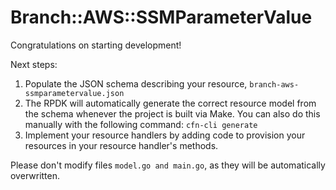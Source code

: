 # Branch::AWS::SSMParameterValue

Congratulations on starting development!

Next steps:

1. Populate the JSON schema describing your resource, `branch-aws-ssmparametervalue.json`
2. The RPDK will automatically generate the correct resource model from the
   schema whenever the project is built via Make.
   You can also do this manually with the following command: `cfn-cli generate`
3. Implement your resource handlers by adding code to provision your resources in your resource handler's methods.

Please don't modify files `model.go and main.go`, as they will be automatically overwritten.
